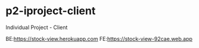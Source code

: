 # p2-iproject-client
Individual Project - Client

BE:https://stock-view.herokuapp.com
FE:https://stock-view-92cae.web.app